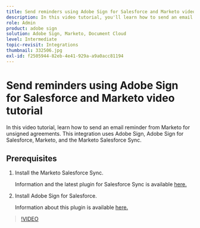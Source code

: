 ```yaml
---
title: Send reminders using Adobe Sign for Salesforce and Marketo video tutorial
description: In this video tutorial, you'll learn how to send an email reminder from Marketo when an agreement remains unsigned after a period of time
role: Admin
product: adobe sign
solution: Adobe Sign, Marketo, Document Cloud
level: Intermediate
topic-revisit: Integrations
thumbnail: 332506.jpg
exl-id: f2505944-82eb-4e41-929a-a9a0acc81194
---
```

# Send reminders using Adobe Sign for Salesforce and Marketo video tutorial

In this video tutorial, learn how to send an email reminder from Marketo for unsigned agreements. This integration uses Adobe Sign, Adobe Sign for Salesforce, Marketo, and the Marketo Salesforce Sync.

## Prerequisites

1. Install the Marketo Salesforce Sync.
    
    Information and the latest plugin for Salesforce Sync is available [here.](https://docs.marketo.com/display/public/DOCS/Salesforce+Sync)

1. Install Adobe Sign for Salesforce. 

    Information about this plugin is available [here.](https://helpx.adobe.com/ca/sign/using/salesforce-integration-installation-guide.html)

>[!VIDEO](https://video.tv.adobe.com/v/332506?hidetitle=true)
